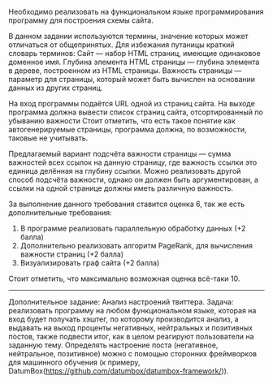 Необходимо реализовать на функциональном языке программирования программу для построения схемы сайта.

В данном задании используются термины, значение которых может отличаться от общепринятых. Для избежания путаницы краткий словарь терминов:
Сайт — набор HTML страниц, имеющие одинаковое доменное имя.
Глубина элемента HTML страницы — глубина элемента в дереве, построенном из HTML страницы.
Важность страницы — параметр для страницы, который может быть вычислен на основании данных из других страниц.

На вход программы подаётся URL одной из страниц сайта. На выходе программа должна вывести список страниц сайта, отсортированный по убыванию важности
Стоит отметить, что есть такое понятие как автогенерируемые страницы, программа должна, по возможности, таковые не учитывать.

Предлагаемый вариант подсчёта важности страницы — сумма важностей всех ссылок на данную страницу, где важность ссылки это единица делённая на глубину ссылки.
Можно реализовать другой способ подсчёта важности, однако он должен быть аргументирован, а ссылки на одной странице должны иметь различную важность.

За выполнение данного требования ставится оценка 6, так же есть дополнительные требования:
1) В программе реализовать параллельную обработку данных (+2 балла)
2) Дополнительно реализовать алгоритм PageRank, для вычисления важности страниц (+2 балла)
3) Визуализировать граф сайта (+2 балла)

Стоит отметить, что максимально возможная оценка всё-таки 10.

----------

Дополнительное задание:
Анализ настроений твиттера.
Задача: реализовать программу на любом функциональном языке, которая на вход будет получать хэштег, по которому производится анализ, а выдавать на выход проценты негативных, нейтральных и позитивных постов, также подвести итог, как в целом реагируют пользователи на заданную тему. Определять настроение поста (негативное, нейтральное, позитивное) можно с помощью сторонних фреймворков для машинного обучения (к примеру, DatumBox(https://github.com/datumbox/datumbox-framework/)).
